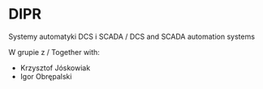 # DIPR

Systemy automatyki DCS i SCADA / DCS and SCADA automation systems

W grupie z / Together with:

- Krzysztof Jóskowiak
- Igor Obrępalski
